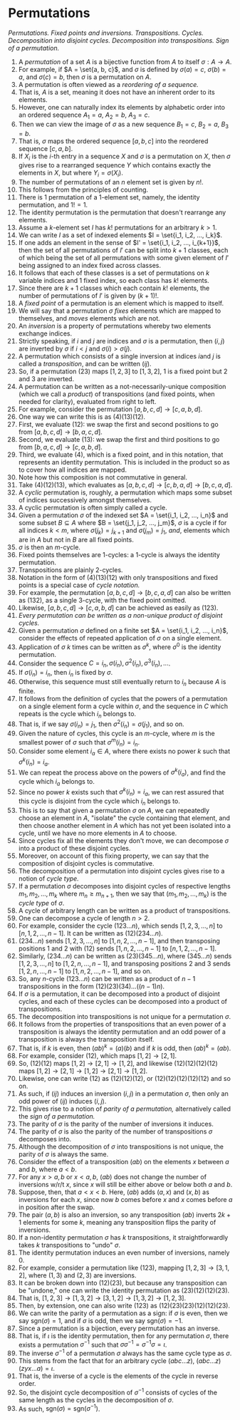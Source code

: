 # Permutations

*Permutations. Fixed points and inversions. Transpositions. Cycles. Decomposition into disjoint cycles. Decomposition into transpositions. Sign of a permutation.*

1. A *permutation* of a set $A$ is a bijective function from $A$ to itself $\sigma: A \to A$.
2. For example, if $A = \set{a, b, c}$, and $\sigma$ is defined by $\sigma(a) = c$, $\sigma(b) = a$, and $\sigma(c) = b$, then $\sigma$ is a permutation on $A$.
3. A permutation is often viewed as a *reordering of a sequence.*
4. That is, $A$ is a set, meaning it does not have an inherent order to its elements.
5. However, one can naturally index its elements by alphabetic order into an ordered sequence $A_1 = a$, $A_2 = b$, $A_3 = c$.
6. Then we can view the image of $\sigma$ as a new sequence $B_1 = c$, $B_2 = a$, $B_3 = b$.
7. That is, $\sigma$ maps the ordered sequence $[a, b, c]$ into the reordered  sequence $[c, a, b]$.
8. If $X_i$ is the $i$-th entry in a sequence $X$ and $\sigma$ is a permutation on $X$, then $\sigma$ gives rise to a rearranged sequence $Y$ which contains exactly the elements in $X$, but where $Y_i = \sigma(X_i)$.
9. The number of permutations of an $n$ element set is given by $n!$.
10. This follows from the principles of counting.
11. There is $1$ permutation of a $1$-element set, namely, the identity permutation, and $1! = 1$.
12. The identity permutation is the permutation that doesn't rearrange any elements.
13. Assume a $k$-element set $I$ has $k!$ permutations for an arbitrary $k > 1.$
14. We can write $I$ as a set of indexed elements $I = \set{i_1, i_2, ..., i_k}$.
15. If one adds an element in the sense of $I' = \set{i_1, i_2, ..., i_{k+1}}$, then the set of all permutations of $I'$ can be split into $k+1$ classes, each of which being the set of all permutations with some given element of $I'$ being assigned to an index fixed across classes.
16. It follows that each of these classes is a set of permutations on $k$ variable indices and $1$ fixed index, so each class has $k!$ elements.
17. Since there are $k+1$ classes which each contain $k!$ elements, the number of permutations of $I'$ is given by $(k+1)!$.
18. A *fixed point* of a permutation is an element which is mapped to itself.
19. We will say that a permutation $\sigma$ *fixes* elements which are mapped to themselves, and *moves* elements which are not.
20. An *inversion* is a property of permutations whereby two elements exchange indices.
21. Strictly speaking, if $i$ and $j$ are indices and $\sigma$ is a permutation, then $(i, j)$ are inverted by $\sigma$ if $i < j$ and $\sigma(i) > \sigma(j)$.
22. A permutation which consists of a single inversion at indices $i$and $j$ is called a *transposition*, and can be written $(ij)$.
23. So, if a permutation $(23)$ maps $[1, 2, 3]$ to $[1, 3, 2]$, $1$ is a fixed point but $2$ and $3$ are inverted.
24. A permutation can be written as a not-necessarily-unique composition (which we call a *product*) of transpositions (and fixed points, when needed for clarity), evaluated from right to left.
25. For example, consider the permutation $[a, b, c, d] \to [c, a, b, d]$.
26. One way we can write this is as $(4)(13)(12)$.
27. First, we evaluate $(12)$: we swap the first and second positions to go from $[a, b, c, d] \to [b, a, c, d]$.
28. Second, we evaluate $(13)$: we swap the first and third positions to go from $[b, a, c, d] \to [c, a, b, d]$.
29. Third, we evaluate $(4)$, which is a fixed point, and in this notation, that represents an identity permutation. This is included in the product so as to cover how all indices are mapped.
30. Note how this composition is not commutative in general.
31. Take $(4)(12)(13)$, which evaluates as $[a, b, c, d] \to [c, b, a, d] \to [b, c, a, d]$.
32. A *cyclic* permutation is, roughly, a permutation which maps some subset of indices successively amongst themselves.
33. A cyclic permutation is often simply called a cycle.
34. Given a permutation $\sigma$ of the indexed set $A = \set{i_1, i_2, ..., i_n}$ and some subset $B \subseteq A$ where $B = \set{j_1, j_2, ..., j_m}$, $\sigma$ is a cycle if for all indices $k < m$, where $\sigma(j_k) = j_{k+1}$ and $\sigma(j_m) = j_1$, *and*, elements which are in $A$ but not in $B$ are all fixed points.
35. $\sigma$ is then an $m$-cycle.
36. Fixed points themselves are $1$-cycles: a $1$-cycle is always the identity permutation.
37. Transpositions are plainly $2$-cycles.
38. Notation in the form of $(4)(13)(12)$ with only transpositions and fixed points is a special case of *cycle notation.*
39. For example, the permutation $[a, b, c, d] \to [b, c, a, d]$ can also be written as $(132)$, as a single $3$-cycle, with the fixed point omitted.
40. Likewise, $[a, b, c, d] \to [c, a, b, d]$ can be achieved as easily as $(123).$
41. *Every permutation can be written as a non-unique product of disjoint cycles.*
42. Given a permutation $\sigma$ defined on a finite set $A = \set{i_1, i_2, ..., i_n}$, consider the effects of repeated application of $\sigma$ on a single element.
43. Application of $\sigma$ $k$ times can be written as $\sigma^{k}$, where $\sigma^0$ is the identity permutation.
44. Consider the sequence $C = {i_n, \sigma(i_n), \sigma^2(i_n), \sigma^3(i_n), ...}$.
45. If $\sigma(i_n) = i_n$, then $i_n$ is fixed by $\sigma$.
46. Otherwise, this sequence must still eventually return to $i_n$ because $A$ is finite.
47. It follows from the definition of cycles that the powers of a permutation on a single element form a cycle within $\sigma$, and the sequence in $C$ which repeats is the cycle which $i_n$ belongs to.
48. That is, if we say $\sigma(i_n) = j_1$, then $\sigma^2(i_n) = \sigma(j_1)$, and so on.
49. Given the nature of cycles, this cycle is an $m$-cycle, where $m$ is the smallest power of $\sigma$ such that $\sigma^m(i_n) = i_n$.
50. Consider some element $i_a \in A$, where there exists no power $k$ such that $\sigma^{k}(i_n) = i_a$.
51. We can repeat the process above on the powers of $\sigma^k(i_a)$, and find the cycle which $i_a$ belongs to.
52. Since no power $k$ exists such that $\sigma^{k}(i_n) = i_a$, we can rest assured that this cycle is disjoint from the cycle which $i_n$ belongs to.
53. This is to say that given a permutation $\sigma$ on $A$, we can repeatedly choose an element in $A$, "isolate" the cycle containing that element, and then choose another element in $A$ which has not yet been isolated into a cycle, until we have no more elements in $A$ to choose.
54. Since cycles fix all the elements they don't move, we can decompose $\sigma$ into a product of these disjoint cycles.
55. Moreover, on account of this fixing property, we can say that the composition of disjoint cycles is commutative.
56. The decomposition of a permutation into disjoint cycles gives rise to a notion of *cycle type.*
57. If a permutation $\sigma$ decomposes into disjoint cycles of  respective lengths $m_1, m_2, ..., m_k$ where $m_n \ge m_{n+1}$, then we say that $(m_1, m_2, ..., m_k)$ is the *cycle type* of $\sigma$.
58. A cycle of arbitrary length can be written as a product of transpositions.
59. One can decompose a cycle of length $n > 2$.
60. For example, consider the cycle $(123{...}n)$, which sends $[1, 2, 3, {...}, n]$ to $[n, 1, 2, {...},n-1]$. It can be written as $(12)(234{...}n)$.
61. $(234{...}n)$ sends $[1, 2, 3, {...}, n]$ to $[1, n, 2, ..., n-1]$, and then transposing positions $1$ and $2$ with $(12)$ sends $[1, n, 2, ..., n-1]$ to $[n, 1, 2, {...},n-1]$.
62. Similarly, $(234{...}n)$ can be written as $(23)(345{...}n)$, where $(345{...}n)$ sends $[1, 2, 3, {...}, n]$ to $[1, 2, n, ..., n-1]$, and transposing positions $2$ and $3$ sends $[1, 2, n, ..., n-1]$ to $[1, n, 2, ..., n - 1]$, and so on.
63. So, any $n$-cycle $(123{...}n)$ can be written as a product of $n-1$ transpositions in the form $(12)(23)(34)...((n-1)n)$.
64. If $\sigma$ is a permutation, it can be decomposed into a product of disjoint cycles, and each of these cycles can be decomposed into a product of transpositions.
65. The decomposition into transpositions is not unique for a permutation $\sigma$.
66. It follows from the properties of transpositions that an even power of a transposition is always the identity permutation and an odd power of a transposition is always the transposition itself.
67. That is, if $k$ is even, then $(ab)^k = (a)(b)$ and if $k$ is odd, then $(ab)^k = (ab)$.
68. For example, consider $(12)$, which maps $[1, 2] \to [2, 1]$.
69. So, $(12)(12)$ maps $[1, 2] \to [2, 1] \to [1, 2]$, and likewise $(12)(12)(12)(12)$ maps $[1, 2] \to [2, 1] \to [1, 2] \to [2, 1] \to [1, 2]$.
70. Likewise, one can write $(12)$ as $(12)(12)(12)$, or $(12)(12)(12)(12)(12)$ and so on.
71. As such, if $(ij)$ induces an inversion $(i, j)$ in a permutation $\sigma$, then only an odd power of $(ij)$ induces $(i, j)$.
72. This gives rise to a notion of *parity of a permutation,* alternatively called the *sign of a permutation.*
73. The parity of $\sigma$ is the parity of the number of inversions it induces.
74. The parity of $\sigma$ is also the parity of the number of transpositions $\sigma$ decomposes into.
75. Although the decomposition of $\sigma$ into transpositions is not unique, the parity of $\sigma$ is always the same.
76. Consider the effect of a transposition $(ab)$ on the elements $x$ between $a$ and $b$, where $a < b$.
77. For any $x>a, b$ or $x < a, b$, $(ab)$ does not change the number of inversions w/r/t $x$, since $x$ will still be either above or below both $a$ and $b$.
78. Suppose, then, that $a < x < b$. Here, $(ab)$ adds $(a, x)$ and $(x, b)$ as inversions for each $x$, since now $b$ comes before $x$ and $x$ comes before $a$ in position after the swap.
79. The pair $(a, b)$ is also an inversion, so any transposition $(ab)$ inverts $2k + 1$ elements for some $k$, meaning any transposition flips the parity of inversions.
80. If a non-identity permutation $\sigma$ has $k$ transpositions, it straightforwardly takes $k$ transpositions to "undo" $\sigma$.
81. The identity permutation induces an even number of inversions, namely $0$.
82. For example, consider a permutation like $(123)$, mapping $[1, 2, 3] \to [3, 1, 2]$, where $(1, 3)$ and $(2, 3)$ are inversions.
83. It can be broken down into $(12)(23)$, but because any  transposition can be "undone," one can write the identity permutation as $(23)(12)(12)(23).$
84. That is, $[1, 2, 3] \to [1, 3, 2] \to [3, 1, 2] \to [1, 3, 2] \to [1, 2, 3]$.
85. Then, by extension, one can also write $(123)$ as $(12)(23)(23)(12)(12)(23).$
86. We can write the parity of a permutation as a sign: if $\sigma$ is even, then we say $\text{sgn}(\sigma) = 1$, and if $\sigma$ is odd, then we say $\text{sgn}(\sigma) = -1$.
87. Since a permutation is a bijection, every permutation has an inverse.
88. That is, if $\iota$ is the identity permutation, then for any permutation $\sigma$, there exists a permutation $\sigma^{-1}$ such that $\sigma \sigma^{-1} = \sigma^{-1} \sigma = \iota$.
89. The inverse $\sigma^{-1}$ of a permutation $\sigma$ always has the same cycle type as $\sigma$.
90. This stems from the fact that for an arbitrary cycle $(abc...z)$, $(abc...z)(zyx...a) = \iota$.
91. That is, the inverse of a cycle is the elements of the cycle in reverse order.
92. So, the disjoint cycle decomposition of $\sigma^{-1}$ consists of cycles of the same length as the cycles in the decomposition of $\sigma.$
93. As such, $\text{sgn}(\sigma) = \text{sgn}(\sigma^{-1})$.
